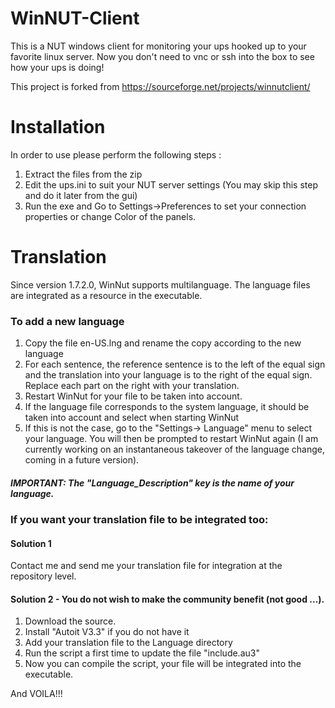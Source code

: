# WinNUT-Client
This is a NUT windows client for monitoring your ups hooked up to your favorite linux server.
Now you don't need to vnc or ssh into the box to see how your ups is doing!

This project is forked from https://sourceforge.net/projects/winnutclient/

# Installation
In order to use please perform the following steps :
1. Extract the files from the zip
2. Edit the ups.ini to suit your NUT server settings
(You may skip this step and do it later from the gui)
3. Run the exe and Go to Settings->Preferences to set your connection properties or change Color of the panels.

# Translation
Since version 1.7.2.0, WinNut supports multilanguage.
The language files are integrated as a resource in the executable.

### To add a new language


 1. Copy the file en-US.lng and rename the copy according to the new language
 2. For each sentence, the reference sentence is to the left of the equal sign and the translation into your language is to the right of the equal sign.
Replace each part on the right with your translation.
 3. Restart WinNut for your file to be taken into account.
 4. If the language file corresponds to the system language, it should
    be taken into account and select when starting WinNut
 5. If this is not the case, go to the "Settings-> Language" menu to
    select your language. You will then be prompted to restart WinNut
    again (I am currently working on an instantaneous takeover of the
    language change, coming in a future version).
##### IMPORTANT: The "Language_Description" key is the name of your language.

### If you want your translation file to be integrated too:
#### Solution 1 
Contact me and send me your translation file for integration at the repository level.

#### Solution 2 - You do not wish to make the community benefit (not good ...).

 1. Download the source.
 2. Install "Autoit V3.3" if you do not have it
 3. Add your translation file to the Language directory
 4. Run the script a first time to update the file "include.au3"
 5. Now you can compile the script, your file will be integrated into the executable.

And VOILA!!!

